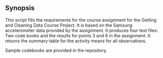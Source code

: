 ## Synopsis

This script fills the requirements for the course assignment for the Getting and Cleaning Data Course Project.
It is based on the Samsung accelerometer data provided by the assignment.
It produces four text files: Two code books and the results for points 3 and 6 in the assignment.
It returns the summary table for the activity means for all observations.

Sample codebooks are provided in the repository.